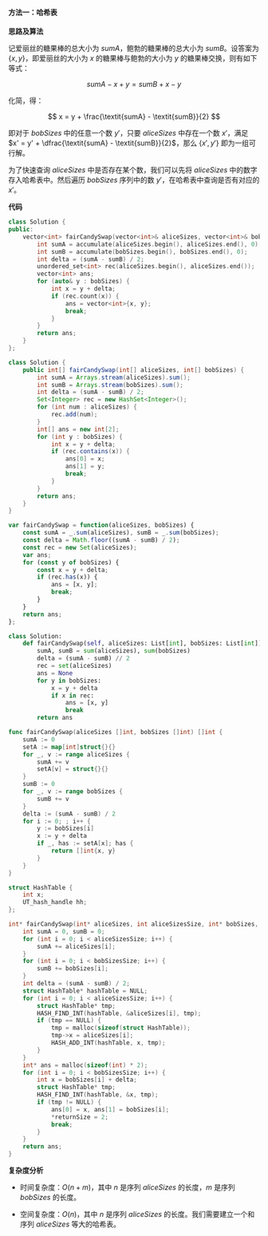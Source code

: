 #### 方法一：哈希表

**思路及算法**

记爱丽丝的糖果棒的总大小为 $\textit{sumA}$，鲍勃的糖果棒的总大小为 $\textit{sumB}$。设答案为 $\{x,y\}$，即爱丽丝的大小为 $x$ 的糖果棒与鲍勃的大小为 $y$ 的糖果棒交换，则有如下等式：

$$
\textit{sumA} - x + y = \textit{sumB} + x - y
$$

化简，得：

$$
x = y + \frac{\textit{sumA} - \textit{sumB}}{2}
$$

即对于 $\textit{bobSizes}$ 中的任意一个数 $y'$，只要 $\textit{aliceSizes}$ 中存在一个数 $x'$，满足 $x' =  y' + \dfrac{\textit{sumA} - \textit{sumB}}{2}$，那么 $\{x',y'\}$ 即为一组可行解。

为了快速查询 $\textit{aliceSizes}$ 中是否存在某个数，我们可以先将 $\textit{aliceSizes}$ 中的数字存入哈希表中。然后遍历 $\textit{bobSizes}$ 序列中的数 $y'$，在哈希表中查询是否有对应的 $x'$。

**代码**

```C++ [sol1-C++]
class Solution {
public:
    vector<int> fairCandySwap(vector<int>& aliceSizes, vector<int>& bobSizes) {
        int sumA = accumulate(aliceSizes.begin(), aliceSizes.end(), 0);
        int sumB = accumulate(bobSizes.begin(), bobSizes.end(), 0);
        int delta = (sumA - sumB) / 2;
        unordered_set<int> rec(aliceSizes.begin(), aliceSizes.end());
        vector<int> ans;
        for (auto& y : bobSizes) {
            int x = y + delta;
            if (rec.count(x)) {
                ans = vector<int>{x, y};
                break;
            }
        }
        return ans;
    }
};
```

```Java [sol1-Java]
class Solution {
    public int[] fairCandySwap(int[] aliceSizes, int[] bobSizes) {
        int sumA = Arrays.stream(aliceSizes).sum();
        int sumB = Arrays.stream(bobSizes).sum();
        int delta = (sumA - sumB) / 2;
        Set<Integer> rec = new HashSet<Integer>();
        for (int num : aliceSizes) {
            rec.add(num);
        }
        int[] ans = new int[2];
        for (int y : bobSizes) {
            int x = y + delta;
            if (rec.contains(x)) {
                ans[0] = x;
                ans[1] = y;
                break;
            }
        }
        return ans;
    }
}
```

```JavaScript [sol1-JavaScript]
var fairCandySwap = function(aliceSizes, bobSizes) {
    const sumA = _.sum(aliceSizes), sumB = _.sum(bobSizes);
    const delta = Math.floor((sumA - sumB) / 2);
    const rec = new Set(aliceSizes);
    var ans;
    for (const y of bobSizes) {
        const x = y + delta;
        if (rec.has(x)) {
            ans = [x, y];
            break;
        }
    }
    return ans;
};
```

```Python [sol1-Python3]
class Solution:
    def fairCandySwap(self, aliceSizes: List[int], bobSizes: List[int]) -> List[int]:
        sumA, sumB = sum(aliceSizes), sum(bobSizes)
        delta = (sumA - sumB) // 2
        rec = set(aliceSizes)
        ans = None
        for y in bobSizes:
            x = y + delta
            if x in rec:
                ans = [x, y]
                break
        return ans
```

```go [sol1-Golang]
func fairCandySwap(aliceSizes []int, bobSizes []int) []int {
    sumA := 0
    setA := map[int]struct{}{}
    for _, v := range aliceSizes {
        sumA += v
        setA[v] = struct{}{}
    }
    sumB := 0
    for _, v := range bobSizes {
        sumB += v
    }
    delta := (sumA - sumB) / 2
    for i := 0; ; i++ {
        y := bobSizes[i]
        x := y + delta
        if _, has := setA[x]; has {
            return []int{x, y}
        }
    }
}
```

```C [sol1-C]
struct HashTable {
    int x;
    UT_hash_handle hh;
};

int* fairCandySwap(int* aliceSizes, int aliceSizesSize, int* bobSizes, int bobSizesSize, int* returnSize) {
    int sumA = 0, sumB = 0;
    for (int i = 0; i < aliceSizesSize; i++) {
        sumA += aliceSizes[i];
    }
    for (int i = 0; i < bobSizesSize; i++) {
        sumB += bobSizes[i];
    }
    int delta = (sumA - sumB) / 2;
    struct HashTable* hashTable = NULL;
    for (int i = 0; i < aliceSizesSize; i++) {
        struct HashTable* tmp;
        HASH_FIND_INT(hashTable, &aliceSizes[i], tmp);
        if (tmp == NULL) {
            tmp = malloc(sizeof(struct HashTable));
            tmp->x = aliceSizes[i];
            HASH_ADD_INT(hashTable, x, tmp);
        }
    }
    int* ans = malloc(sizeof(int) * 2);
    for (int i = 0; i < bobSizesSize; i++) {
        int x = bobSizes[i] + delta;
        struct HashTable* tmp;
        HASH_FIND_INT(hashTable, &x, tmp);
        if (tmp != NULL) {
            ans[0] = x, ans[1] = bobSizes[i];
            *returnSize = 2;
            break;
        }
    }
    return ans;
}
```

**复杂度分析**

- 时间复杂度：$O(n + m)$，其中 $n$ 是序列 $\textit{aliceSizes}$ 的长度，$m$ 是序列 $\textit{bobSizes}$ 的长度。

- 空间复杂度：$O(n)$，其中 $n$ 是序列 $\textit{aliceSizes}$ 的长度。我们需要建立一个和序列 $\textit{aliceSizes}$ 等大的哈希表。